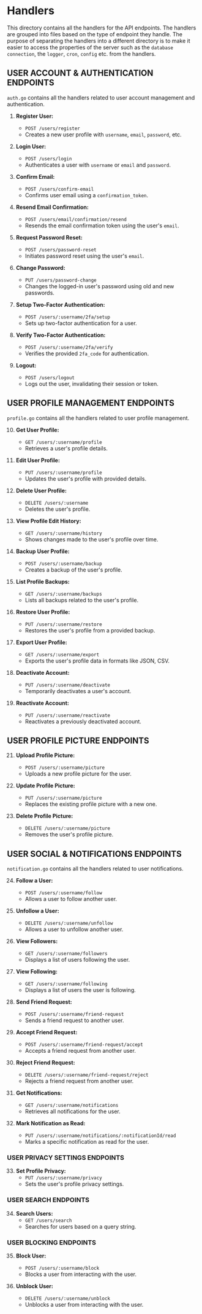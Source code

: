 
# Handlers

This directory contains all the handlers for the API endpoints. The handlers are grouped into files based on the type of endpoint they handle.
The purpose of separating the handlers into a different directory is to make it easier to access the properties of the server such as the `database connection`, the `logger`, `cron`, `config` etc. from the handlers.

## USER ACCOUNT & AUTHENTICATION ENDPOINTS

`auth.go` contains all the handlers related to user account management and authentication.

1. **Register User:**
    - `POST /users/register`
    - Creates a new user profile with `username`, `email`, `password`, etc.
  
2. **Login User:**
    - `POST /users/login`
    - Authenticates a user with `username` or `email` and `password`.
  
3. **Confirm Email:**
    - `POST /users/confirm-email`
    - Confirms user email using a `confirmation_token`.
  
4. **Resend Email Confirmation:**
    - `POST /users/email/confirmation/resend`
    - Resends the email confirmation token using the user's `email`.
  
5. **Request Password Reset:**
    - `POST /users/password-reset`
    - Initiates password reset using the user's `email`.
  
6. **Change Password:**
    - `PUT /users/password-change`
    - Changes the logged-in user's password using old and new passwords.
  
7. **Setup Two-Factor Authentication:**
    - `POST /users/:username/2fa/setup`
    - Sets up two-factor authentication for a user.
  
8. **Verify Two-Factor Authentication:**
    - `POST /users/:username/2fa/verify`
    - Verifies the provided `2fa_code` for authentication.
  
9. **Logout:**
    - `POST /users/logout`
    - Logs out the user, invalidating their session or token.

## USER PROFILE MANAGEMENT ENDPOINTS

`profile.go` contains all the handlers related to user profile management.

10. **Get User Profile:**
    - `GET /users/:username/profile`
    - Retrieves a user's profile details.
  
11. **Edit User Profile:**
    - `PUT /users/:username/profile`
    - Updates the user's profile with provided details.
  
12. **Delete User Profile:**
    - `DELETE /users/:username`
    - Deletes the user's profile.
  
13. **View Profile Edit History:**
    - `GET /users/:username/history`
    - Shows changes made to the user's profile over time.
  
14. **Backup User Profile:**
    - `POST /users/:username/backup`
    - Creates a backup of the user's profile.
  
15. **List Profile Backups:**
    - `GET /users/:username/backups`
    - Lists all backups related to the user's profile.
  
16. **Restore User Profile:**
    - `PUT /users/:username/restore`
    - Restores the user's profile from a provided backup.
  
17. **Export User Profile:**
    - `GET /users/:username/export`
    - Exports the user's profile data in formats like JSON, CSV.

19. **Deactivate Account:**
    - `PUT /users/:username/deactivate`
    - Temporarily deactivates a user's account.
  
20. **Reactivate Account:**
    - `PUT /users/:username/reactivate`
    - Reactivates a previously deactivated account.

## USER PROFILE PICTURE ENDPOINTS

21. **Upload Profile Picture:**
    - `POST /users/:username/picture`
    - Uploads a new profile picture for the user.
  
22. **Update Profile Picture:**
    - `PUT /users/:username/picture`
    - Replaces the existing profile picture with a new one.
  
23. **Delete Profile Picture:**
    - `DELETE /users/:username/picture`
    - Removes the user's profile picture.

## USER SOCIAL & NOTIFICATIONS ENDPOINTS

`notification.go` contains all the handlers related to user notifications.

24. **Follow a User:**
    - `POST /users/:username/follow`
    - Allows a user to follow another user.
  
25. **Unfollow a User:**
    - `DELETE /users/:username/unfollow`
    - Allows a user to unfollow another user.
  
26. **View Followers:**
    - `GET /users/:username/followers`
    - Displays a list of users following the user.
  
27. **View Following:**
    - `GET /users/:username/following`
    - Displays a list of users the user is following.
  
28. **Send Friend Request:**
    - `POST /users/:username/friend-request`
    - Sends a friend request to another user.
  
29. **Accept Friend Request:**
    - `POST /users/:username/friend-request/accept`
    - Accepts a friend request from another user.
  
30. **Reject Friend Request:**
    - `DELETE /users/:username/friend-request/reject`
    - Rejects a friend request from another user.
  
31. **Get Notifications:**
    - `GET /users/:username/notifications`
    - Retrieves all notifications for the user.
  
32. **Mark Notification as Read:**
    - `PUT /users/:username/notifications/:notificationId/read`
    - Marks a specific notification as read for the user.

### USER PRIVACY SETTINGS ENDPOINTS

33. **Set Profile Privacy:**
    - `PUT /users/:username/privacy`
    - Sets the user's profile privacy settings.

### USER SEARCH ENDPOINTS

34. **Search Users:**
    - `GET /users/search`
    - Searches for users based on a query string.

### USER BLOCKING ENDPOINTS

35. **Block User:**
    - `POST /users/:username/block`
    - Blocks a user from interacting with the user.

36. **Unblock User:**
    - `DELETE /users/:username/unblock`
    - Unblocks a user from interacting with the user.
